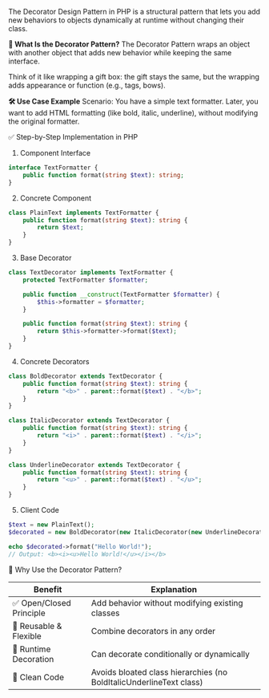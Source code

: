The Decorator Design Pattern in PHP is a structural pattern that lets you add new behaviors to objects dynamically at runtime without changing their class.

**🧠 What Is the Decorator Pattern?**
The Decorator Pattern wraps an object with another object that adds new behavior while keeping the same interface.

Think of it like wrapping a gift box: the gift stays the same, but the wrapping adds appearance or function (e.g., tags, bows).

**🛠️ Use Case Example**
Scenario: You have a simple text formatter.
Later, you want to add HTML formatting (like bold, italic, underline), without modifying the original formatter.

✅ Step-by-Step Implementation in PHP


1. Component Interface

```php
interface TextFormatter {
    public function format(string $text): string;
}
```

2. Concrete Component

```php
class PlainText implements TextFormatter {
    public function format(string $text): string {
        return $text;
    }
}
```
3. Base Decorator
```php
class TextDecorator implements TextFormatter {
    protected TextFormatter $formatter;

    public function __construct(TextFormatter $formatter) {
        $this->formatter = $formatter;
    }

    public function format(string $text): string {
        return $this->formatter->format($text);
    }
}

```
4. Concrete Decorators

```php
class BoldDecorator extends TextDecorator {
    public function format(string $text): string {
        return "<b>" . parent::format($text) . "</b>";
    }
}

class ItalicDecorator extends TextDecorator {
    public function format(string $text): string {
        return "<i>" . parent::format($text) . "</i>";
    }
}

class UnderlineDecorator extends TextDecorator {
    public function format(string $text): string {
        return "<u>" . parent::format($text) . "</u>";
    }
}


```

5. Client Code

```php
$text = new PlainText();
$decorated = new BoldDecorator(new ItalicDecorator(new UnderlineDecorator($text)));

echo $decorated->format("Hello World!");
// Output: <b><i><u>Hello World!</u></i></b>


```

🎯 Why Use the Decorator Pattern?

| Benefit                 | Explanation                                                         |
| ----------------------- | ------------------------------------------------------------------- |
| ✅ Open/Closed Principle | Add behavior without modifying existing classes                     |
| 🔄 Reusable & Flexible  | Combine decorators in any order                                     |
| 🔧 Runtime Decoration   | Can decorate conditionally or dynamically                           |
| 🧼 Clean Code           | Avoids bloated class hierarchies (no BoldItalicUnderlineText class) |

